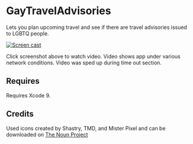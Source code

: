 # GayTravelAdvisories

Lets you plan upcoming travel and see if there are travel advisories issued to LGBTQ people.

[![Screen cast](https://i.imgur.com/AZEFxgQ.png)](https://vimeo.com/236313044)

Click screenshot above to watch video. Video shows app under various network conditions. Video was sped up during time out section.

## Requires

Requires Xcode 9.

## Credits

Used icons created by Shastry, TMD, and Mister Pixel and can be downloaded on [The Noun Project](https://thenounproject.com)
